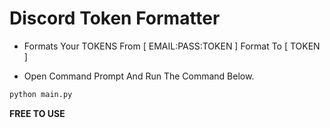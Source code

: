 # Discord Token Formatter

-  Formats Your TOKENS From [ EMAIL:PASS:TOKEN ] Format To [ TOKEN ]

- Open Command Prompt And Run The Command Below.
```py
python main.py
```
**FREE TO USE**
